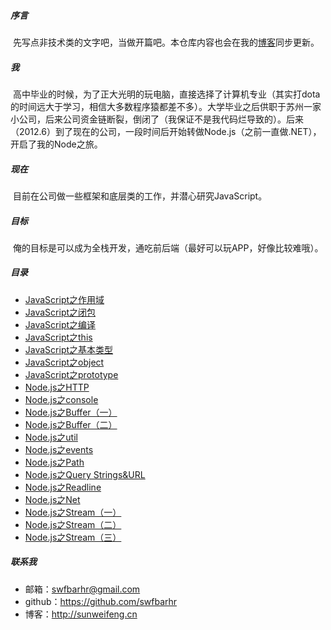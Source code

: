 ##### 序言
&nbsp;先写点非技术类的文字吧，当做开篇吧。本仓库内容也会在我的[博客](http://sunweifeng.cn)同步更新。

##### 我
&nbsp;高中毕业的时候，为了正大光明的玩电脑，直接选择了计算机专业（其实打dota的时间远大于学习，相信大多数程序猿都差不多）。大学毕业之后供职于苏州一家小公司，后来公司资金链断裂，倒闭了（我保证不是我代码烂导致的）。后来（2012.6）到了现在的公司，一段时间后开始转做Node.js（之前一直做.NET），开启了我的Node之旅。

##### 现在
&nbsp;目前在公司做一些框架和底层类的工作，并潜心研究JavaScript。

##### 目标
&nbsp;俺的目标是可以成为全栈开发，通吃前后端（最好可以玩APP，好像比较难哦）。

##### 目录

+ [JavaScript之作用域](scope.md)
+ [JavaScript之闭包](https://github.com/swfbarhr/blog/blob/master/closure.md)
+ [JavaScript之编译](https://github.com/swfbarhr/blog/blob/master/compile.md)
+ [JavaScript之this](https://github.com/swfbarhr/blog/blob/master/this.md)
+ [JavaScript之基本类型](https://github.com/swfbarhr/blog/blob/master/type.md)
+ [JavaScript之object](https://github.com/swfbarhr/blog/blob/master/object.md)
+ [JavaScript之prototype](https://github.com/swfbarhr/blog/blob/master/prototype.md)
+ [Node.js之HTTP](https://github.com/swfbarhr/blog/blob/master/node/http.md)
+ [Node.js之console](https://github.com/swfbarhr/blog/blob/master/node/console.md)
+ [Node.js之Buffer（一）](https://github.com/swfbarhr/blog/blob/master/node/buffer-chapter1.md)
+ [Node.js之Buffer（二）](https://github.com/swfbarhr/blog/blob/master/node/buffer-chapter2.md)
+ [Node.js之util](https://github.com/swfbarhr/blog/blob/master/node/util.md)
+ [Node.js之events](https://github.com/swfbarhr/blog/blob/master/node/events.md)
+ [Node.js之Path](https://github.com/swfbarhr/blog/blob/master/node/path.md)
+ [Node.js之Query Strings&URL](https://github.com/swfbarhr/blog/blob/master/node/qs_url.md)
+ [Node.js之Readline](https://github.com/swfbarhr/blog/blob/master/node/readline.md)
+ [Node.js之Net](https://github.com/swfbarhr/blog/blob/master/node/net.md)
+ [Node.js之Stream（一）](https://github.com/swfbarhr/blog/blob/master/node/stream-chapter1.md)
+ [Node.js之Stream（二）](https://github.com/swfbarhr/blog/blob/master/node/stream-chapter2.md)
+ [Node.js之Stream（三）](https://github.com/swfbarhr/blog/blob/master/node/stream-chapter3.md)

##### 联系我
+  邮箱：swfbarhr@gmail.com
+  github：https://github.com/swfbarhr
+  博客：http://sunweifeng.cn
